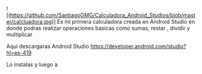 ![(https://github.com/SantiagoGMG/Calculadora_Android_Studios/blob/master/calcluadora.jpg)]
Es mi primera calculadora creada en Android Studio en donde podras realizar operaciones basicas como sumas, restar , dividir y multiplicar

Aqui descargaras Android Studio
https://developer.android.com/studio?hl=es-419

Lo instalas y luego a
